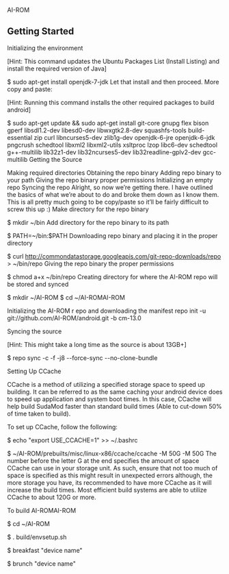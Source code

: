AI-ROM

Getting Started
---------------

Initializing the environment

[Hint: This command updates the Ubuntu Packages List (Install Listing) and install the required version of Java]

$ sudo apt-get install openjdk-7-jdk
Let that install and then proceed. More copy and paste:

[Hint: Running this command installs the other required packages to build android]

$ sudo apt-get update && sudo apt-get install git-core gnupg flex bison gperf libsdl1.2-dev libesd0-dev libwxgtk2.8-dev squashfs-tools build-essential zip curl libncurses5-dev zlib1g-dev openjdk-6-jre openjdk-6-jdk pngcrush schedtool libxml2 libxml2-utils xsltproc lzop libc6-dev schedtool g++-multilib lib32z1-dev lib32ncurses5-dev lib32readline-gplv2-dev gcc-multilib
Getting the Source

Making required directories Obtaining the repo binary Adding repo binary to your path Giving the repo binary proper permissions Initializing an empty repo Syncing the repo Alright, so now we’re getting there. I have outlined the basics of what we’re about to do and broke them down as I know them. This is all pretty much going to be copy/paste so it’ll be fairly difficult to screw this up :) Make directory for the repo binary

$ mkdir ~/bin
Add directory for the repo binary to its path

$ PATH=~/bin:$PATH
Downloading repo binary and placing it in the proper directory

$ curl http://commondatastorage.googleapis.com/git-repo-downloads/repo > ~/bin/repo
Giving the repo binary the proper permissions

$ chmod a+x ~/bin/repo
Creating directory for where the AI-ROM repo will be stored and synced

$ mkdir ~/AI-ROM $ cd ~/AI-ROMAI-ROM

Initializing the AI-ROM r epo and downloading the manifest
    repo init -u git://github.com/AI-ROM/android.git -b cm-13.0
    
Syncing the source

[Hint: This might take a long time as the source is about 13GB+]

$ repo sync -c -f -j8 --force-sync --no-clone-bundle

Setting Up CCache

CCache is a method of utilizing a specified storage space to speed up building. It can be referred to as the same caching your android device does to speed up application and system boot times. In this case, CCache will help build SudaMod faster than standard build times (Able to cut-down 50% of time taken to build).

To set up CCache, follow the following:

$ echo "export USE_CCACHE=1" >> ~/.bashrc

$ ~/AI-ROM/prebuilts/misc/linux-x86/ccache/ccache -M 50G
-M 50G The number before the letter G at the end specifies the amount of space CCache can use in your storage unit. As such, ensure that not too much of space is specified as this might result in unexpected errors although, the more storage you have, its recommended to have more CCache as it will increase the build times. Most efficient build systems are able to utilize CCache to about 120G or more.

To build AI-ROMAI-ROM

$ cd ~/AI-ROM

$ . build/envsetup.sh

$ breakfast "device name"

$ brunch "device name"
